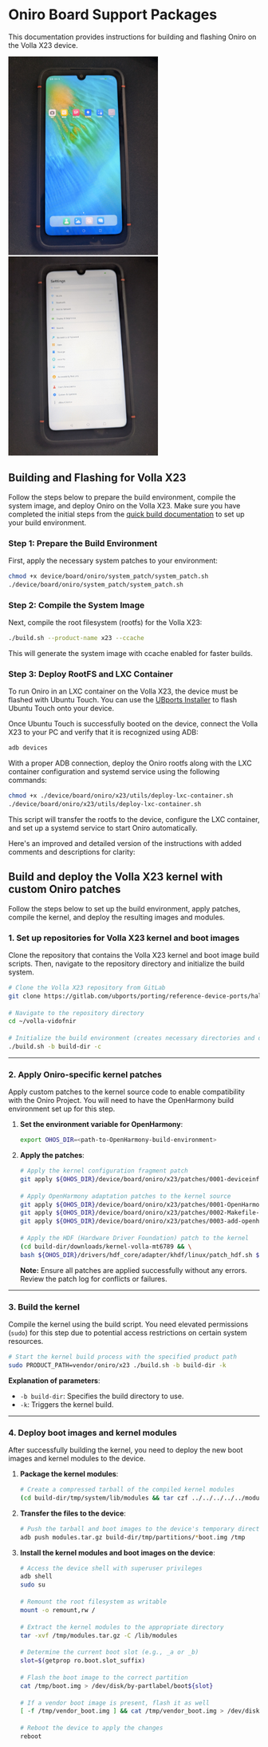 # Oniro Board Support Packages

This documentation provides instructions for building and flashing Oniro on the Volla X23 device.

<img src="./images/screenshot-launcher.jpg" alt="launcher on volla x23" width="300"/>
<img src="./images/screenshot-settings.jpg" alt="settings on volla x23" width="300"/>

## Building and Flashing for Volla X23

Follow the steps below to prepare the build environment, compile the system image, and deploy Oniro on the Volla X23. Make sure you have completed the initial steps from the [quick build documentation](https://docs.oniroproject.org/quick-build.html) to set up your build environment.

### Step 1: Prepare the Build Environment

First, apply the necessary system patches to your environment:

```bash
chmod +x device/board/oniro/system_patch/system_patch.sh
./device/board/oniro/system_patch/system_patch.sh
```

### Step 2: Compile the System Image

Next, compile the root filesystem (rootfs) for the Volla X23:

```bash
./build.sh --product-name x23 --ccache
```

This will generate the system image with ccache enabled for faster builds.

### Step 3: Deploy RootFS and LXC Container

To run Oniro in an LXC container on the Volla X23, the device must be flashed with Ubuntu Touch. You can use the [UBports Installer](https://devices.ubuntu-touch.io/device/vidofnir/) to flash Ubuntu Touch onto your device.

Once Ubuntu Touch is successfully booted on the device, connect the Volla X23 to your PC and verify that it is recognized using ADB:

```bash
adb devices
```

With a proper ADB connection, deploy the Oniro rootfs along with the LXC container configuration and systemd service using the following commands:

```bash
chmod +x ./device/board/oniro/x23/utils/deploy-lxc-container.sh
./device/board/oniro/x23/utils/deploy-lxc-container.sh
```

This script will transfer the rootfs to the device, configure the LXC container, and set up a systemd service to start Oniro automatically.

Here's an improved and detailed version of the instructions with added comments and descriptions for clarity:

## Build and deploy the Volla X23 kernel with custom Oniro patches

Follow the steps below to set up the build environment, apply patches, compile the kernel, and deploy the resulting images and modules.

### **1. Set up repositories for Volla X23 kernel and boot images**

Clone the repository that contains the Volla X23 kernel and boot image build scripts. Then, navigate to the repository directory and initialize the build system.

```bash
# Clone the Volla X23 repository from GitLab
git clone https://gitlab.com/ubports/porting/reference-device-ports/halium12/volla-x23/volla-vidofnir.git ~/volla-vidofnir

# Navigate to the repository directory
cd ~/volla-vidofnir

# Initialize the build environment (creates necessary directories and downloads dependencies)
./build.sh -b build-dir -c
```

---

### **2. Apply Oniro-specific kernel patches**

Apply custom patches to the kernel source code to enable compatibility with the Oniro Project. You will need to have the OpenHarmony build environment set up for this step.

1. **Set the environment variable for OpenHarmony**:
   ```bash
   export OHOS_DIR=<path-to-OpenHarmony-build-environment>
   ```

2. **Apply the patches**:
   ```bash
   # Apply the kernel configuration fragment patch
   git apply ${OHOS_DIR}/device/board/oniro/x23/patches/0001-deviceinfo-add-openharmony-kernel-config-fragment-an.patch

   # Apply OpenHarmony adaptation patches to the kernel source
   git apply ${OHOS_DIR}/device/board/oniro/x23/patches/0001-OpenHarmony-4.1-Release-adaptation.patch --directory=build-dir/downloads/kernel-volla-mt6789
   git apply ${OHOS_DIR}/device/board/oniro/x23/patches/0002-Makefile-adapting-KBUILD_CFLAGS-for-OpenHarmony-patc.patch --directory=build-dir/downloads/kernel-volla-mt6789
   git apply ${OHOS_DIR}/device/board/oniro/x23/patches/0003-add-openharmony.config-config-fragment-to-enable-oho.patch --directory=build-dir/downloads/kernel-volla-mt6789

   # Apply the HDF (Hardware Driver Foundation) patch to the kernel
   (cd build-dir/downloads/kernel-volla-mt6789 && \
   bash ${OHOS_DIR}/drivers/hdf_core/adapter/khdf/linux/patch_hdf.sh ${OHOS_DIR}/ $(pwd) ${OHOS_DIR}/kernel/linux/patches/linux-5.10/ mt6789)
   ```
   **Note:** Ensure all patches are applied successfully without any errors. Review the patch log for conflicts or failures.

---

### **3. Build the kernel**

Compile the kernel using the build script. You need elevated permissions (`sudo`) for this step due to potential access restrictions on certain system resources.

```bash
# Start the kernel build process with the specified product path
sudo PRODUCT_PATH=vendor/oniro/x23 ./build.sh -b build-dir -k
```

**Explanation of parameters**:
- `-b build-dir`: Specifies the build directory to use.
- `-k`: Triggers the kernel build.

---

### **4. Deploy boot images and kernel modules**

After successfully building the kernel, you need to deploy the new boot images and kernel modules to the device.

1. **Package the kernel modules**:
   ```bash
   # Create a compressed tarball of the compiled kernel modules
   (cd build-dir/tmp/system/lib/modules && tar czf ../../../../../modules.tar.gz . --owner=0 --group=0)
   ```

2. **Transfer the files to the device**:
   ```bash
   # Push the tarball and boot images to the device's temporary directory
   adb push modules.tar.gz build-dir/tmp/partitions/*boot.img /tmp
   ```

3. **Install the kernel modules and boot images on the device**:
   ```bash
   # Access the device shell with superuser privileges
   adb shell
   sudo su

   # Remount the root filesystem as writable
   mount -o remount,rw /

   # Extract the kernel modules to the appropriate directory
   tar -xvf /tmp/modules.tar.gz -C /lib/modules

   # Determine the current boot slot (e.g., _a or _b)
   slot=$(getprop ro.boot.slot_suffix)

   # Flash the boot image to the correct partition
   cat /tmp/boot.img > /dev/disk/by-partlabel/boot${slot}

   # If a vendor boot image is present, flash it as well
   [ -f /tmp/vendor_boot.img ] && cat /tmp/vendor_boot.img > /dev/disk/by-partlabel/vendor_boot${slot}

   # Reboot the device to apply the changes
   reboot
   ```

